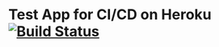 # Test App for CI/CD on Heroku [![Build Status](https://travis-ci.com/CJ8664/my-app.svg?branch=master)](https://travis-ci.com/CJ8664/my-app.svg?branch=master)
